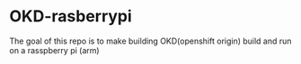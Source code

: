 # OKD-rasberrypi
The goal of this repo is to make building OKD(openshift origin) build and run on a rasspberry pi (arm)
